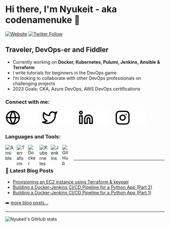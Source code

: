 # Hi there, I'm Nyukeit - aka codenamenuke 👋 

[![Website](https://img.shields.io/website?label=nyukeit.dev&style=for-the-badge&url=https%3A%2F%2Fnyukeit.dev)](https://nyukeit.dev)
[![Twitter Follow](https://img.shields.io/twitter/follow/codenamenuke?color=1DA1F2&logo=twitter&style=for-the-badge)](https://twitter.com/intent/follow?original_referer=https%3A%2F%2Fgithub.com%2Fcodenamenuke&screen_name=codenamenuke)

## Traveler, DevOps-er and Fiddler

- Currently working on **Docker, Kubernetes, Pulumi, Jenkins, Ansible & Terraform**
- I write tutorials for beginners in the DevOps game
- I’m looking to collaborate with other DevOps professionals on challenging projects
- 2023 Goals: CKA, Azure DevOps, AWS DevOps certifications

### Connect with me:

[![website](./img/globe-light.svg)](https://nyukeit.dev#gh-light-mode-only)
[![website](./img/globe-dark.svg)](https://nyukeit.dev#gh-dark-mode-only)
&nbsp;&nbsp;
[![website](./img/twitter-light.svg)](https://twitter.com/codenamenuke#gh-light-mode-only)
[![website](./img/twitter-dark.svg)](https://twitter.com/codenamenuke#gh-dark-mode-only)
&nbsp;&nbsp;
[![website](./img/linkedin-light.svg)](https://linkedin.com/in/nyukeit#gh-light-mode-only)
[![website](./img/linkedin-dark.svg)](https://linkedin.com/in/nyukeit#gh-dark-mode-only)
&nbsp;&nbsp;
[![website](./img/instagram-light.svg)](https://instagram.com/codenamenuke#gh-light-mode-only)
[![website](./img/instagram-dark.svg)](https://instagram.com/codenamenuke#gh-dark-mode-only)

### Languages and Tools:

<img align="left" alt="Ansible" width="26px" src="https://cdn.worldvectorlogo.com/logos/ansible.svg" style="padding-right:10px;" />
<img align="left" alt="Terraform" width="26px" src="https://cdn.jsdelivr.net/gh/devicons/devicon/icons/terraform/terraform-original.svg" style="padding-right:10px;" />
<img align="left" alt="Docker" width="26px" src="https://cdn.jsdelivr.net/gh/devicons/devicon/icons/docker/docker-plain.svg" style="padding-right:10px;" />
<img align="left" alt="Kubernetes" width="26px" src="https://cdn.jsdelivr.net/gh/devicons/devicon/icons/kubernetes/kubernetes-plain.svg" style="padding-right:10px;" />
<img align="left" alt="Jenkins" width="26px" src="https://cdn.jsdelivr.net/gh/devicons/devicon/icons/jenkins/jenkins-plain.svg" style="padding-right:10px;" />
<img align="left" alt="GitHub" width="26px" src="https://user-images.githubusercontent.com/3369400/139447912-e0f43f33-6d9f-45f8-be46-2df5bbc91289.png" style="padding-right:10px;" />

<br />
<br />

---

### 📕 Latest Blog Posts

<!-- BLOG-POST-LIST:START -->
- [Provisioning an EC2 instance using Terraform &amp; keypair](https://dev.to/codenamenuke/provisioning-an-ec2-instance-using-terraform-keypair-1b9k)
- [Building a Docker-Jenkins CI/CD Pipeline for a Python App &lpar;Part 2&rpar;](https://dev.to/codenamenuke/building-a-docker-jenkins-cicd-pipeline-for-a-python-app-part-2-2m4k)
- [Building a Docker-Jenkins CI/CD Pipeline for a Python App &lpar;Part 1&rpar;](https://dev.to/codenamenuke/building-a-docker-jenkins-cicd-pipeline-for-a-python-app-part-1-f07)
<!-- BLOG-POST-LIST:END -->

➡️ [more blog posts...](https://codestackr.com)

---
  
<!--START_SECTION:activity-->
<!--END_SECTION:activity-->

![Nyukeit's GitHub stats](https://github-readme-stats.vercel.app/api?username=codenamenuke&show_icons=true)

[website]: https://nyukeit.dev
[twitter]: https://twitter.com/codenamenuke
[instagram]: https://instagram.com/codenamenuke
[linkedin]: https://linkedin.com/in/nyukeit